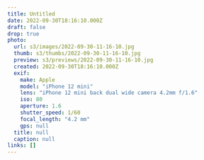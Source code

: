 ```yaml
---
title: Untitled
date: 2022-09-30T18:16:10.000Z
draft: false
drop: true
photo:
  url: s3/images/2022-09-30-11-16-10.jpg
  thumb: s3/thumbs/2022-09-30-11-16-10.jpg
  preview: s3/previews/2022-09-30-11-16-10.jpg
  created: 2022-09-30T18:16:10.000Z
  exif:
    make: Apple
    model: "iPhone 12 mini"
    lens: "iPhone 12 mini back dual wide camera 4.2mm f/1.6"
    iso: 80
    aperture: 1.6
    shutter_speed: 1/60
    focal_length: "4.2 mm"
    gps: null
  title: null
  caption: null
links: []
---
```

